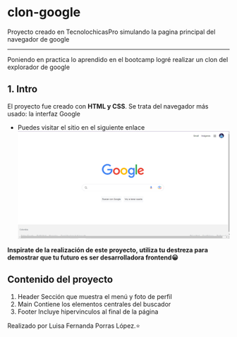 # clon-google
Proyecto creado en TecnolochicasPro simulando la pagina principal del navegador de google
******
Poniendo en practica lo aprendido en el bootcamp logré realizar un clon del explorador de google 
## 1. Intro
El proyecto fue creado con **HTML y CSS**. Se trata del navegador más usado: la interfaz Google
* Puedes visitar el sitio en el siguiente enlace
![alt text](ImagenClonGoogle.png)

**Inspirate de la realización de este proyecto, utiliza tu destreza para demostrar que tu futuro es ser desarrolladora frontend😀**

## Contenido del proyecto
1. Header
Sección que muestra el menú y foto de perfil
2. Main
Contiene los elementos centrales del buscador
3. Footer
Incluye hipervinculos al final de la página

Realizado por Luisa Fernanda Porras López.⭐

